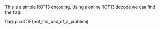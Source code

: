 This is a simple ROT13 encoding. Using a online ROT13 decode we can find the flag.

flag: picoCTF{not_too_bad_of_a_problem}

